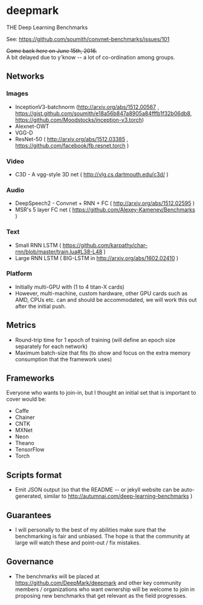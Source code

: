 # deepmark
THE Deep Learning Benchmarks

See: https://github.com/soumith/convnet-benchmarks/issues/101

~~Come back here on June 15th, 2016.~~  
A bit delayed due to y'know -- a lot of co-ordination among groups.

## Networks
### Images
- InceptionV3-batchnorm (http://arxiv.org/abs/1512.00567 , https://gist.github.com/soumith/e18a56b847a8905a84fffb1f32b06db8, https://github.com/Moodstocks/inception-v3.torch)
- Alexnet-OWT
- VGG-D
- ResNet-50 ( http://arxiv.org/abs/1512.03385 , https://github.com/facebook/fb.resnet.torch )

### Video
- C3D - A vgg-style 3D net ( http://vlg.cs.dartmouth.edu/c3d/ )

### Audio
- DeepSpeech2 - Convnet + RNN + FC ( http://arxiv.org/abs/1512.02595 )
- MSR's 5 layer FC net ( https://github.com/Alexey-Kamenev/Benchmarks )

### Text
- Small RNN LSTM ( https://github.com/karpathy/char-rnn/blob/master/train.lua#L38-L48 )
- Large RNN LSTM ( BIG-LSTM in http://arxiv.org/abs/1602.02410 )


### Platform
- Initially multi-GPU with (1 to 4 titan-X cards)
- However, multi-machine, custom hardware, other GPU cards such as AMD, CPUs etc. can and should be accommodated, we will work this out after the initial push.

## Metrics
- Round-trip time for 1 epoch of training (will define an epoch size separately for each network)
- Maximum batch-size that fits (to show and focus on the extra memory consumption that the framework uses)

## Frameworks
Everyone who wants to join-in, but I thought an initial set that is important to cover would be:
- Caffe
- Chainer
- CNTK
- MXNet
- Neon
- Theano
- TensorFlow
- Torch

## Scripts format
- Emit JSON output (so that the README -- or jekyll website can be auto-generated, similar to http://autumnai.com/deep-learning-benchmarks )

## Guarantees
- I will personally to the best of my abilities make sure that the benchmarking is fair and unbiased. The hope is that the community at large will watch these and point-out / fix mistakes.

## Governance
- The benchmarks will be placed at https://github.com/DeepMark/deepmark and other key community members / organizations who want ownership will be welcome to join in proposing new benchmarks that get relevant as the field progresses.
